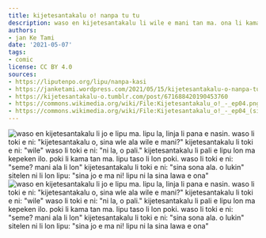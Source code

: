 ```yaml
---
title: kijetesantakalu o! nanpa tu tu
description: waso en kijetesantakalu li wile e mani tan ma. ona li kama jo e… ijo.
authors:
- jan Ke Tami
date: '2021-05-07'
tags:
- comic
license: CC BY 4.0
sources:
- https://liputenpo.org/lipu/nanpa-kasi
- https://janketami.wordpress.com/2021/05/15/kijetesantakalu-o-nanpa-tu-tu/
- https://kijetesantakalu-o.tumblr.com/post/671688420190453760
- https://commons.wikimedia.org/wiki/File:Kijetesantakalu_o!_-_ep04.png
- https://commons.wikimedia.org/wiki/File:Kijetesantakalu_o!_-_ep04_(sitelen_pona).png
---
```


![waso en kijetesantakalu li jo e lipu ma. lipu la, linja li pana e nasin. waso li toki e ni: "kijetesantakalu o, sina wle ala wile e mani?" kijetesantakalu li toki e ni: "wile" waso li toki e ni: "ni la, o pali." kijetesantakalu li pali e lipu lon ma kepeken ilo. poki li kama tan ma. lipu taso li lon poki. waso li toki e ni: "seme? mani ala li lon" kijetesantakalu li toki e ni: "sina sona ala. o lukin" sitelen ni li lon lipu: "sina jo e ma ni! lipu ni la sina lawa e ona"](https://upload.wikimedia.org/wikipedia/commons/e/ef/Kijetesantakalu_o%21_-_ep04.png)
![waso en kijetesantakalu li jo e lipu ma. lipu la, linja li pana e nasin. waso li toki e ni: "kijetesantakalu o, sina wle ala wile e mani?" kijetesantakalu li toki e ni: "wile" waso li toki e ni: "ni la, o pali." kijetesantakalu li pali e lipu lon ma kepeken ilo. poki li kama tan ma. lipu taso li lon poki. waso li toki e ni: "seme? mani ala li lon" kijetesantakalu li toki e ni: "sina sona ala. o lukin" sitelen ni li lon lipu: "sina jo e ma ni! lipu ni la sina lawa e ona"](https://upload.wikimedia.org/wikipedia/commons/5/55/Kijetesantakalu_o%21_-_ep04_%28sitelen_pona%29.png)